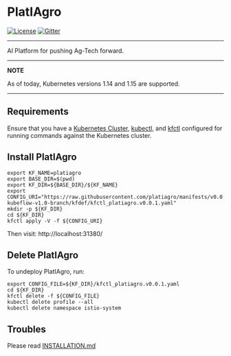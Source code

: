 # PlatIAgro

[![License](https://img.shields.io/badge/License-Apache%202.0-blue.svg)](https://opensource.org/licenses/Apache-2.0)
[![Gitter](https://badges.gitter.im/platiagro/community.svg)](https://gitter.im/platiagro/community?utm_source=badge&utm_medium=badge&utm_campaign=pr-badge)

---

AI Platform for pushing Ag-Tech forward.

---

**NOTE**

As of today, Kubernetes versions 1.14 and 1.15 are supported.

---

## Requirements

Ensure that you have a [Kubernetes Cluster](https://kubernetes.io/docs/setup/), [kubectl](https://kubernetes.io/docs/tasks/tools/install-kubectl/#install-kubectl), and [kfctl](https://www.kubeflow.org/docs/started/getting-started/#installing-command-line-tools) configured for running commands against the Kubernetes cluster.

## Install PlatIAgro

```shell
export KF_NAME=platiagro
export BASE_DIR=$(pwd)
export KF_DIR=${BASE_DIR}/${KF_NAME}
export CONFIG_URI="https://raw.githubusercontent.com/platiagro/manifests/v0.0.1-kubeflow-v1.0-branch/kfdef/kfctl_platiagro.v0.0.1.yaml"
mkdir -p ${KF_DIR}
cd ${KF_DIR}
kfctl apply -V -f ${CONFIG_URI}
```

Then visit: http://localhost:31380/

## Delete PlatIAgro

To undeploy PlatIAgro, run:

```shell
export CONFIG_FILE=${KF_DIR}/kfctl_platiagro.v0.0.1.yaml
cd ${KF_DIR}
kfctl delete -f ${CONFIG_FILE}
kubectl delete profile --all
kubectl delete namespace istio-system
```

## Troubles

Please read [INSTALLATION.md](https://github.com/platiagro/platiagro/blob/master/INSTALLATION.md)
